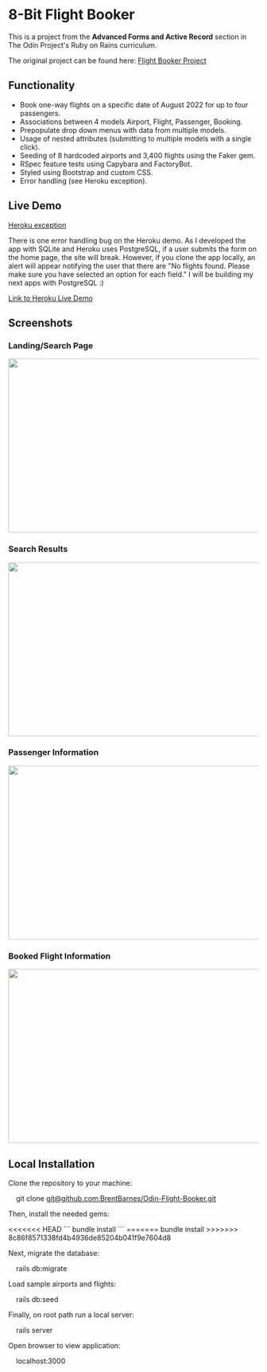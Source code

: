 <h1>8-Bit Flight Booker</h1>
<p>This is a project from the <strong>Advanced Forms and Active Record</strong> section in The Odin Project's Ruby on Rains curriculum.</p>
<p>The original project can be found here: <a href="https://www.theodinproject.com/lessons/ruby-on-rails-flight-booker">Flight Booker Project</a></p>
<h2>Functionality</h2>
<ul>
<li>Book one-way flights on a specific date of August 2022 for up to four passengers.</li>
<li>Associations between 4 models Airport, Flight, Passenger, Booking.</li>
<li>Prepopulate drop down menus with data from multiple models.</li>
<li>Usage of nested attributes (submitting to multiple models with a single click).</li>
<li>Seeding of 8 hardcoded airports and 3,400 flights using the Faker gem.</li>
<li>RSpec feature tests using Capybara and FactoryBot.</li>
<li>Styled using Bootstrap and custom CSS.</li>
<li>Error handling (see Heroku exception).</li>
</ul>
<h2>Live Demo</h2>
<p><span style="text-decoration: underline;">Heroku exception</span></p>
<p>There is one error handling bug on the Heroku demo. As I developed the app with SQLite and Heroku uses PostgreSQL, if a user submits the form on the home page, the site will break. However, if you clone the app locally, an alert will appear notifying the user that there are "No flights found. Please make sure you have selected an option for each field." I will be building my next apps with PostgreSQL :)</p>
<p><a href="https://eight-bit-flight-booker.herokuapp.com/">Link to Heroku Live Demo</a></p>
<h2>Screenshots</h2>
<h3>Landing/Search Page</h3>
<p><img src="Search-Home-Page.png" alt="" width="650" height="350" /></p>
<h3>Search Results</h3>
<p><img src="Search-results-page.png" alt="" width="650" height="350" /></p>
<h3>Passenger Information</h3>
<p><img src="Booking-passenger-page.png" alt="" width="650" height="350" /></p>
<h3>Booked Flight Information</h3>
<p><img src="booked-flight-page.png" alt="" width="650" height="350" /></p>
<h2>Local Installation</h2>
<p>Clone the repository to your machine:</p>
<p>&nbsp;&nbsp;&nbsp; git clone <a href="mailto:git@github.com:BrentBarnes/Odin-Flight-Booker.git">git@github.com:BrentBarnes/Odin-Flight-Booker.git</a></p>
<p>Then, install the needed gems:</p>
<<<<<<< HEAD
```
bundle install
```
=======
    bundle install
>>>>>>> 8c86f8571338fd4b4936de85204b041f9e7604d8
<p>Next, migrate the database:</p>
<p>&nbsp;&nbsp;&nbsp; rails db:migrate</p>
<p>Load sample airports and flights:</p>
<p>&nbsp;&nbsp;&nbsp; rails db:seed</p>
<p>Finally, on root path run a local server:</p>
<p>&nbsp;&nbsp;&nbsp; rails server</p>
<p>Open browser to view application:</p>
<p>&nbsp;&nbsp;&nbsp; localhost:3000</p>

